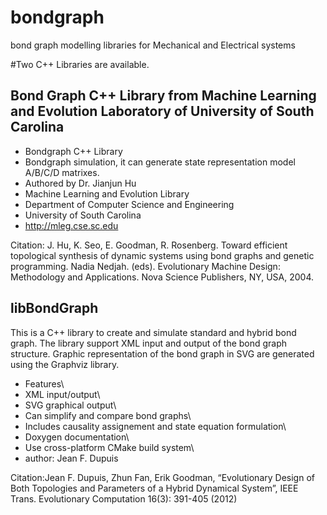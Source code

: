 # bondgraph
bond graph modelling libraries for Mechanical and Electrical systems


#Two C++ Libraries are available.


## Bond Graph C++ Library from Machine Learning and Evolution Laboratory of University of South Carolina

* Bondgraph C++ Library
* Bondgraph simulation, it can generate state representation model A/B/C/D matrixes.
* Authored by Dr. Jianjun Hu
* Machine Learning and Evolution Library
* Department of Computer Science and Engineering
* University of South Carolina
* http://mleg.cse.sc.edu

Citation: J. Hu, K. Seo, E. Goodman, R. Rosenberg. Toward efficient topological synthesis of dynamic systems using bond graphs and genetic programming. Nadia Nedjah. (eds). Evolutionary Machine Design: Methodology and Applications. Nova Science Publishers, NY, USA, 2004. 


## libBondGraph
This is a C++ library to create and simulate standard and hybrid bond graph. The library support XML input and output of the bond graph structure. Graphic representation of the bond graph in SVG are generated using the Graphviz library. 

* Features\\
* XML input/output\\
* SVG graphical output\\
* Can simplify and compare bond graphs\\
* Includes causality assignement and state equation formulation\\
* Doxygen documentation\\
* Use cross-platform CMake build system\\
* author: Jean F. Dupuis

Citation:Jean F. Dupuis, Zhun Fan, Erik Goodman, “Evolutionary Design of Both Topologies and Parameters of a Hybrid Dynamical System”, IEEE Trans. Evolutionary Computation 16(3): 391-405 (2012)
